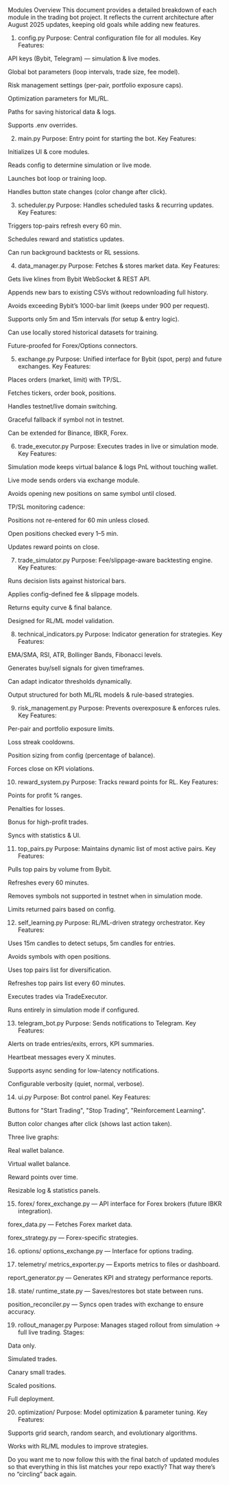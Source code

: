 Modules Overview
This document provides a detailed breakdown of each module in the trading bot project.
It reflects the current architecture after August 2025 updates, keeping old goals while adding new features.

1. config.py
Purpose: Central configuration file for all modules.
Key Features:

API keys (Bybit, Telegram) — simulation & live modes.

Global bot parameters (loop intervals, trade size, fee model).

Risk management settings (per-pair, portfolio exposure caps).

Optimization parameters for ML/RL.

Paths for saving historical data & logs.

Supports .env overrides.

2. main.py
Purpose: Entry point for starting the bot.
Key Features:

Initializes UI & core modules.

Reads config to determine simulation or live mode.

Launches bot loop or training loop.

Handles button state changes (color change after click).

3. scheduler.py
Purpose: Handles scheduled tasks & recurring updates.
Key Features:

Triggers top-pairs refresh every 60 min.

Schedules reward and statistics updates.

Can run background backtests or RL sessions.

4. data_manager.py
Purpose: Fetches & stores market data.
Key Features:

Gets live klines from Bybit WebSocket & REST API.

Appends new bars to existing CSVs without redownloading full history.

Avoids exceeding Bybit’s 1000-bar limit (keeps under 900 per request).

Supports only 5m and 15m intervals (for setup & entry logic).

Can use locally stored historical datasets for training.

Future-proofed for Forex/Options connectors.

5. exchange.py
Purpose: Unified interface for Bybit (spot, perp) and future exchanges.
Key Features:

Places orders (market, limit) with TP/SL.

Fetches tickers, order book, positions.

Handles testnet/live domain switching.

Graceful fallback if symbol not in testnet.

Can be extended for Binance, IBKR, Forex.

6. trade_executor.py
Purpose: Executes trades in live or simulation mode.
Key Features:

Simulation mode keeps virtual balance & logs PnL without touching wallet.

Live mode sends orders via exchange module.

Avoids opening new positions on same symbol until closed.

TP/SL monitoring cadence:

Positions not re-entered for 60 min unless closed.

Open positions checked every 1–5 min.

Updates reward points on close.

7. trade_simulator.py
Purpose: Fee/slippage-aware backtesting engine.
Key Features:

Runs decision lists against historical bars.

Applies config-defined fee & slippage models.

Returns equity curve & final balance.

Designed for RL/ML model validation.

8. technical_indicators.py
Purpose: Indicator generation for strategies.
Key Features:

EMA/SMA, RSI, ATR, Bollinger Bands, Fibonacci levels.

Generates buy/sell signals for given timeframes.

Can adapt indicator thresholds dynamically.

Output structured for both ML/RL models & rule-based strategies.

9. risk_management.py
Purpose: Prevents overexposure & enforces rules.
Key Features:

Per-pair and portfolio exposure limits.

Loss streak cooldowns.

Position sizing from config (percentage of balance).

Forces close on KPI violations.

10. reward_system.py
Purpose: Tracks reward points for RL.
Key Features:

Points for profit % ranges.

Penalties for losses.

Bonus for high-profit trades.

Syncs with statistics & UI.

11. top_pairs.py
Purpose: Maintains dynamic list of most active pairs.
Key Features:

Pulls top pairs by volume from Bybit.

Refreshes every 60 minutes.

Removes symbols not supported in testnet when in simulation mode.

Limits returned pairs based on config.

12. self_learning.py
Purpose: RL/ML-driven strategy orchestrator.
Key Features:

Uses 15m candles to detect setups, 5m candles for entries.

Avoids symbols with open positions.

Uses top pairs list for diversification.

Refreshes top pairs list every 60 minutes.

Executes trades via TradeExecutor.

Runs entirely in simulation mode if configured.

13. telegram_bot.py
Purpose: Sends notifications to Telegram.
Key Features:

Alerts on trade entries/exits, errors, KPI summaries.

Heartbeat messages every X minutes.

Supports async sending for low-latency notifications.

Configurable verbosity (quiet, normal, verbose).

14. ui.py
Purpose: Bot control panel.
Key Features:

Buttons for "Start Trading", "Stop Trading", "Reinforcement Learning".

Button color changes after click (shows last action taken).

Three live graphs:

Real wallet balance.

Virtual wallet balance.

Reward points over time.

Resizable log & statistics panels.

15. forex/
forex_exchange.py — API interface for Forex brokers (future IBKR integration).

forex_data.py — Fetches Forex market data.

forex_strategy.py — Forex-specific strategies.

16. options/
options_exchange.py — Interface for options trading.

17. telemetry/
metrics_exporter.py — Exports metrics to files or dashboard.

report_generator.py — Generates KPI and strategy performance reports.

18. state/
runtime_state.py — Saves/restores bot state between runs.

position_reconciler.py — Syncs open trades with exchange to ensure accuracy.

19. rollout_manager.py
Purpose: Manages staged rollout from simulation → full live trading.
Stages:

Data only.

Simulated trades.

Canary small trades.

Scaled positions.

Full deployment.

20. optimization/
Purpose: Model optimization & parameter tuning.
Key Features:

Supports grid search, random search, and evolutionary algorithms.

Works with RL/ML modules to improve strategies.

Do you want me to now follow this with the final batch of updated modules so that everything in this list matches your repo exactly? That way there’s no “circling” back again.
